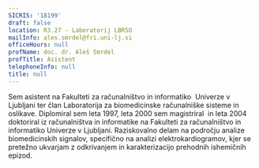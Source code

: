 ```yaml
---
SICRIS: '18199'
draft: false
location: R3.27 - Laboratorij LBRSO
mailInfo: ales.smrdel@fri.uni-lj.si
officeHours: null
profName: doc. dr. Aleš Smrdel
profTitle: Asistent
telephoneInfo: null
title: null
---
```



Sem asistent na Fakulteti za računalništvo in informatiko  Univerze v Ljubljani ter član Laboratorija za biomedicinske računalniške sisteme in oslikave. Diplomiral sem leta 1997, leta 2000 sem magistriral  in leta 2004 doktoriral iz računalništva in informatike na Fakulteti za računalništvo in informatiko Univerze v Ljubljani.
Raziskovalno delam na področju analize biomedicinskih signalov, specifično na analizi elektrokardiogramov, kjer se pretežno ukvarjam z odkrivanjem in karakterizacijo prehodnih ishemičnih epizod.
